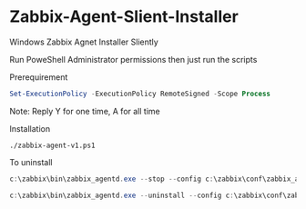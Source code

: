 # Zabbix-Agent-Slient-Installer
Windows Zabbix Agnet Installer Sliently

Run PoweShell Administrator permissions then just run the scripts

Prerequirement
```powershell
Set-ExecutionPolicy -ExecutionPolicy RemoteSigned -Scope Process
```
Note: Reply Y for one time, A for all time

Installation
```powershel
./zabbix-agent-v1.ps1
```


To uninstall

``` powershell
c:\zabbix\bin\zabbix_agentd.exe --stop --config c:\zabbix\conf\zabbix_agentd.conf

c:\zabbix\bin\zabbix_agentd.exe --uninstall --config c:\zabbix\conf\zabbix_agentd.conf
```
